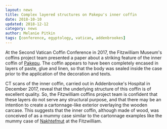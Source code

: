 ```yaml
---
layout: news
title: Complex layered structures on Pakepu's inner coffin
date: 2018-10-10
updated: 2018-12-12
category: news
author: Melanie Pitkin
tags: [conference, egyptology, vatican, addenbrookes]
---
```


At the Second Vatican Coffin Conference in 2017, the Fitzwilliam Museum's coffins project team presented a paper about a
striking feature of the inner coffin of [Pakepu]({{site.baseurl}}/coffins/pakepu). The coffin appears to have been completely encased in layers of paste, 
glue and linen, so that the body was sealed inside the case prior to the application of the decoration and texts. 

CT scans of the inner coffin, carried out in Addenbrooke's Hospital in December 2017, reveal that the underlying structure 
of this coffin is of excellent quality. So, the Fitzwilliam coffins project team is confident that these layers do not 
serve any structural purpose, and that there may be an intention to create a cartonnage-like exterior overlaying the 
wooden carcase. 
This suggests that the inner coffin, although made of wood, was conceived of as a mummy case similar to 
the cartonnage examples like the mummy case of [Nakhtefmut]({{site.baseurl}}/coffins/nakhtefmut) at the Fitzwilliam.